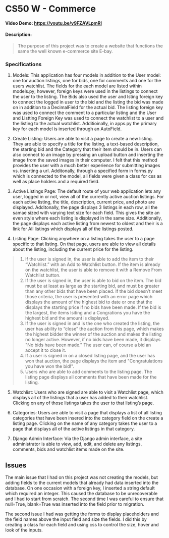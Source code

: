 # CS50 W - Commerce
#### Video Demo:  <https://youtu.be/y9FZAVLpmRI>
#### Description:

>The purpose of this project was to create a website that functions the same the well known e-commerce site E-bay.  

### Specifications

1. Models: This application has four models in addition to the User model: one for auction listings, one for bids, one for comments and one for the users watchlist. 
The fields for the each model are listed within models.py; however, foreign keys were used in the listings to connect the user to the listing.  The Bids also used the user and lsting foreign key to connect the logged in user to the bid and the listing the bid was made on in addition to a DecimalField for the actual bid. The listing foreign key was used to connect the comment to a particular listing and the User and Listting Foreign Key was used to connect the watchlist to a user and the listing to the actual watchlist.  Additioinally, in apps.py the primary key for each model is inserted through an AutoField.

2. Create Listing: Users are able to visit a page to create a new listing. They are able to specify a title for the listing, a text-based description, the starting bid and the Category that their item should be in. Users can also connect to an image by pressing an upload button and inserting the image from the saved images in their computer.  I felt that this method provides the user with a much better experience for submitting images vs. inserting a url.  Additonally, through a specified form in forms.py which is connected to the model, all fields were given a class for css as well as place holders and a required field. 

3. Active Listings Page: The default route of your web application lets any user, logged in or not, view all of the currently active auction listings. For each active listing, the title, description, current price, and photo are displayed.  Additonally, the page displays 3 listings in each row, all the samae sized with varying text size for each field.  This gives the site an even style where each listing is displayed in the same size.  Additionally, the page displays each active listing from newest to oldest and their is a link for All listings which displays all of the listings posted. 

4. Listing Page: Clicking anywhere on a listing takes the user to a page specific to that listing. On that page, users are able to view all details about the listing, including the current price for the listing.

>1. If the user is signed in, the user is able to add the item to their “Watchlist.” with an Add to Watchlist button. If the item is already on the watchlist, the user is able to remove it with a Remove From Watchlist button.
>2. If the user is signed in, the user is able to bid on the item. The bid must be at least as large as the starting bid, and must be greater than any other bids that have been placed. If the bid doesn’t meet those criteria, the user is presented with an error page which displays the amount of the highest bid to date or one that the displays the starting price if no bids have been made.  If the bid is the largest, the items lsiting and a Congrations you have the highest bid and the amount is displayed.
>3. If the user is signed in and is the one who created the listing, the user has ability to “close” the auction from this page, which makes the highest bidder the winner of the auction and makes the listing no longer active.  However, if no bids have been made, it displays "No bids have been made."  The user can, of course a bid an accept it to close it. 
>4. If a user is signed in on a closed listing page, and the user has won that auction, the page displays the item and "Congratulations you have won the bid!".
>5. Users who are able to add comments to the listing page. The listing page displays all comments that have been made for the listing.

5. Watchlist: Users who are signed are able to visit a Watchlist page, which displays all of the listings that a user has added to their watchlist. Clicking on any of those listings takes the user to that listing’s page.

6. Categories: Users are able to visit a page that displays a list of all listing categories that have been insered into the category field on the create a listing page. Clicking on the name of any category takes the user to a page that displays all of the active listings in that category.

7. Django Admin Interface: Via the Django admin interface, a site administrator is able to view, add, edit, and delete any listings, comments, bids and watchlist items made on the site.

## Issues

The main issue that I had on this project was not creating the models, but adding fields to the current models that already had data inserted into the database.  On one occasion with a foreign key, I inserted a string default which required an integer.  This caused the database to be unrecoverable and I had to start from scratch.  The second time I was careful to ensure that null=True, blank=True was inserted into the field prior to migration.

The second issue I had was getting the forms to display placeholders and the field names above the input field and size the fields.  I did this by creating a class for each field and using css to control the size, hover and look of the inputs.  